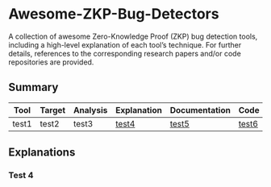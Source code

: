 # Awesome-ZKP-Bug-Detectors
A collection of awesome Zero-Knowledge Proof (ZKP) bug detection tools, including a high-level explanation of each tool’s technique. For further details, references to the corresponding research papers and/or code repositories are provided.

## Summary

| Tool   | Target   | Analysis   | Explanation         | Documentation                                       | Code                                                |
|--------|----------|------------|---------------------|-----------------------------------------------------|-----------------------------------------------------|
| test1  | test2    | test3      | [test4](#test-4)    | [test5](https://github.com/trailofbits/circomspect) | [test6](https://github.com/trailofbits/circomspect) |


## Explanations

### Test 4
